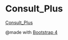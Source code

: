 # Consult_Plus

[Consult_Plus](https://yakovina.github.io/Consult_Plus/)

@made with [Bootstrap 4](https://getbootstrap.com/)
